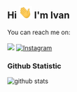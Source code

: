 <h2 align="left">Hi <img src="https://github.com/ABSphreak/ABSphreak/blob/master/gifs/Hi.gif" width="30px"> I'm Ivan</h2>

<p align="left">
You can reach me on:<br><br>
 <a href="mailto:ivanmahadika05@gmail.com" style="text-decoration: none;">
<img src="https://img.shields.io/badge/email-%23EA4335?&style=for-the-badge&logo=gmail&logoColor=white"/></a>
 <a href="https://www.instagram.com/ivan.mahadika/"><img src="https://img.shields.io/badge/Instagram-E4405F?style=for-the-badge&logo=instagram&logoColor=white" alt="Instagram" /></a>
 
### Github Statistic
![github stats](https://github-readme-stats.vercel.app/api?username=ivnmhdka&show_icons=true&hide_border=true&count_private=true&border_radius=20&theme=tokyonight)

